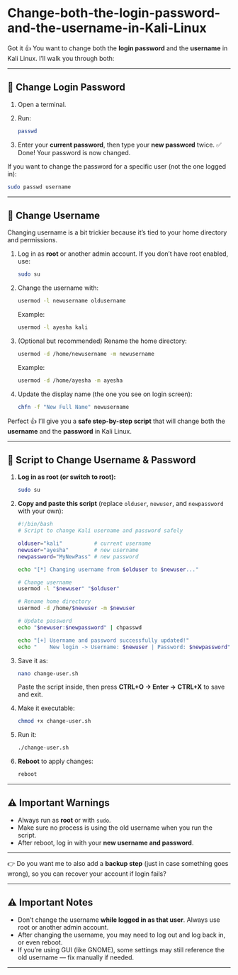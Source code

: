 # Change-both-the-login-password-and-the-username-in-Kali-Linux
Got it 👍 You want to change both the **login password** and the **username** in Kali Linux. I’ll walk you through both:

---

## 🔑 Change Login Password

1. Open a terminal.
2. Run:

   ```bash
   passwd
   ```
3. Enter your **current password**, then type your **new password** twice.
   ✅ Done! Your password is now changed.

If you want to change the password for a specific user (not the one logged in):

```bash
sudo passwd username
```

---

## 👤 Change Username

Changing username is a bit trickier because it’s tied to your home directory and permissions.

1. Log in as **root** or another admin account.
   If you don’t have root enabled, use:

   ```bash
   sudo su
   ```
2. Change the username with:

   ```bash
   usermod -l newusername oldusername
   ```

   Example:

   ```bash
   usermod -l ayesha kali
   ```
3. (Optional but recommended) Rename the home directory:

   ```bash
   usermod -d /home/newusername -m newusername
   ```

   Example:

   ```bash
   usermod -d /home/ayesha -m ayesha
   ```
4. Update the display name (the one you see on login screen):

   ```bash
   chfn -f "New Full Name" newusername
   ```
Perfect 👍 I’ll give you a **safe step-by-step script** that will change both the **username** and the **password** in Kali Linux.

---

## 🚀 Script to Change Username & Password

1. **Log in as root (or switch to root):**

   ```bash
   sudo su
   ```

2. **Copy and paste this script** (replace `olduser`, `newuser`, and `newpassword` with your own):

   ```bash
   #!/bin/bash
   # Script to change Kali username and password safely

   olduser="kali"          # current username
   newuser="ayesha"        # new username
   newpassword="MyNewPass" # new password

   echo "[*] Changing username from $olduser to $newuser..."

   # Change username
   usermod -l "$newuser" "$olduser"

   # Rename home directory
   usermod -d /home/$newuser -m $newuser

   # Update password
   echo "$newuser:$newpassword" | chpasswd

   echo "[+] Username and password successfully updated!"
   echo "    New login -> Username: $newuser | Password: $newpassword"
   ```

3. Save it as:

   ```bash
   nano change-user.sh
   ```

   Paste the script inside, then press **CTRL+O → Enter → CTRL+X** to save and exit.

4. Make it executable:

   ```bash
   chmod +x change-user.sh
   ```

5. Run it:

   ```bash
   ./change-user.sh
   ```

6. **Reboot** to apply changes:

   ```bash
   reboot
   ```

---

## ⚠️ Important Warnings

* Always run as **root** or with `sudo`.
* Make sure no process is using the old username when you run the script.
* After reboot, log in with your **new username and password**.

---

👉 Do you want me to also add a **backup step** (just in case something goes wrong), so you can recover your account if login fails?

---

## ⚠️ Important Notes

* Don’t change the username **while logged in as that user**. Always use root or another admin account.
* After changing the username, you may need to log out and log back in, or even reboot.
* If you’re using GUI (like GNOME), some settings may still reference the old username — fix manually if needed.

---


